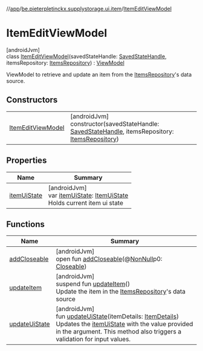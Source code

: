 //[app](../../../index.md)/[be.pieterpletinckx.supplystorage.ui.item](../index.md)/[ItemEditViewModel](index.md)

# ItemEditViewModel

[androidJvm]\
class [ItemEditViewModel](index.md)(savedStateHandle: [SavedStateHandle](https://developer.android.com/reference/kotlin/androidx/lifecycle/SavedStateHandle.html), itemsRepository: [ItemsRepository](../../be.pieterpletinckx.supplystorage.data.item/-items-repository/index.md)) : [ViewModel](https://developer.android.com/reference/kotlin/androidx/lifecycle/ViewModel.html)

ViewModel to retrieve and update an item from the [ItemsRepository](../../be.pieterpletinckx.supplystorage.data.item/-items-repository/index.md)'s data source.

## Constructors

| | |
|---|---|
| [ItemEditViewModel](-item-edit-view-model.md) | [androidJvm]<br>constructor(savedStateHandle: [SavedStateHandle](https://developer.android.com/reference/kotlin/androidx/lifecycle/SavedStateHandle.html), itemsRepository: [ItemsRepository](../../be.pieterpletinckx.supplystorage.data.item/-items-repository/index.md)) |

## Properties

| Name | Summary |
|---|---|
| [itemUiState](item-ui-state.md) | [androidJvm]<br>var [itemUiState](item-ui-state.md): [ItemUiState](../-item-ui-state/index.md)<br>Holds current item ui state |

## Functions

| Name | Summary |
|---|---|
| [addCloseable](../../be.pieterpletinckx.supplystorage.ui.search/-search-view-model/index.md#264516373%2FFunctions%2F-912451524) | [androidJvm]<br>open fun [addCloseable](../../be.pieterpletinckx.supplystorage.ui.search/-search-view-model/index.md#264516373%2FFunctions%2F-912451524)(@[NonNull](https://developer.android.com/reference/kotlin/androidx/annotation/NonNull.html)p0: [Closeable](https://developer.android.com/reference/kotlin/java/io/Closeable.html)) |
| [updateItem](update-item.md) | [androidJvm]<br>suspend fun [updateItem](update-item.md)()<br>Update the item in the [ItemsRepository](../../be.pieterpletinckx.supplystorage.data.item/-items-repository/index.md)'s data source |
| [updateUiState](update-ui-state.md) | [androidJvm]<br>fun [updateUiState](update-ui-state.md)(itemDetails: [ItemDetails](../-item-details/index.md))<br>Updates the [itemUiState](item-ui-state.md) with the value provided in the argument. This method also triggers a validation for input values. |
